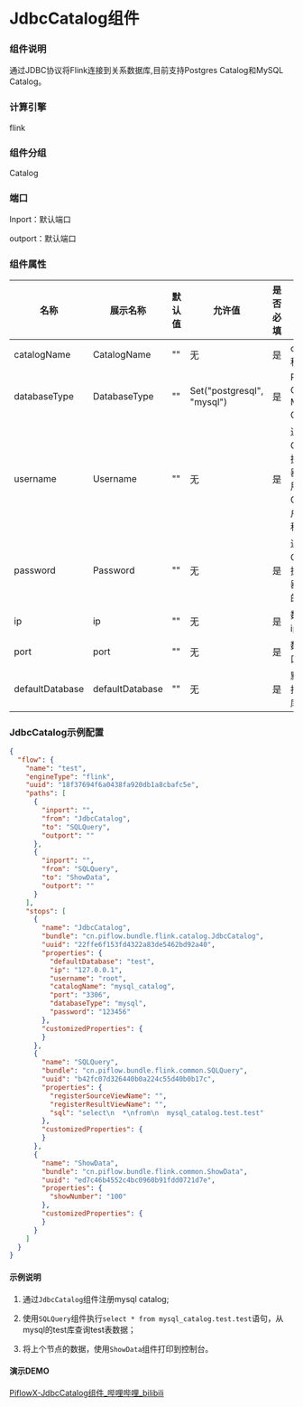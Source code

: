 # JdbcCatalog组件

### 组件说明

通过JDBC协议将Flink连接到关系数据库,目前支持Postgres Catalog和MySQL Catalog。

### 计算引擎

flink

### 组件分组

Catalog

### 端口

Inport：默认端口

outport：默认端口

### 组件属性

| 名称              | 展示名称            | 默认值 | 允许值                        | 是否必填 | 描述                               | 例子          |
| --------------- | --------------- | --- | -------------------------- | ---- | -------------------------------- | ----------- |
| catalogName     | CatalogName     | ""  | 无                          | 是    | catalog名称。                       | my_catalog  |
| databaseType    | DatabaseType    | ""  | Set("postgresql", "mysql") | 是    | Postgres Catalog或 MySQL Catalog。 | mysql       |
| username        | Username        | ""  | 无                          | 是    | 连接到Oracle数据库服务器时要使用的Oracle用户的名称。 | root        |
| password        | Password        | ""  | 无                          | 是    | 连接Oracle数据库服务器时使用的密码。            | 123456      |
| ip              | ip              | ""  | 无                          | 是    | 数据库ip。                           | 127.0.0.1   |
| port            | port            | ""  | 无                          | 是    | 数据库端口。                           | 3306        |
| defaultDatabase | defaultDatabase | ""  | 无                          | 是    | 默认要连接的数据库。                       | my_database |

### JdbcCatalog示例配置

```json
{
  "flow": {
    "name": "test",
    "engineType": "flink",
    "uuid": "18f37694f6a0438fa920db1a8cbafc5e",
    "paths": [
      {
        "inport": "",
        "from": "JdbcCatalog",
        "to": "SQLQuery",
        "outport": ""
      },
      {
        "inport": "",
        "from": "SQLQuery",
        "to": "ShowData",
        "outport": ""
      }
    ],
    "stops": [
      {
        "name": "JdbcCatalog",
        "bundle": "cn.piflow.bundle.flink.catalog.JdbcCatalog",
        "uuid": "22ffe6f153fd4322a83de5462bd92a40",
        "properties": {
          "defaultDatabase": "test",
          "ip": "127.0.0.1",
          "username": "root",
          "catalogName": "mysql_catalog",
          "port": "3306",
          "databaseType": "mysql",
          "password": "123456"
        },
        "customizedProperties": {
        }
      },
      {
        "name": "SQLQuery",
        "bundle": "cn.piflow.bundle.flink.common.SQLQuery",
        "uuid": "b42fc07d326440b0a224c55d40b0b17c",
        "properties": {
          "registerSourceViewName": "",
          "registerResultViewName": "",
          "sql": "select\n  *\nfrom\n  mysql_catalog.test.test"
        },
        "customizedProperties": {
        }
      },
      {
        "name": "ShowData",
        "bundle": "cn.piflow.bundle.flink.common.ShowData",
        "uuid": "ed7c46b4552c4bc0960b91fdd0721d7e",
        "properties": {
          "showNumber": "100"
        },
        "customizedProperties": {
        }
      }
    ]
  }
}
```

#### 示例说明

1. 通过`JdbcCatalog`组件注册mysql catalog;

2. 使用`SQLQuery`组件执行`select * from mysql_catalog.test.test`语句，从mysql的test库查询test表数据；

3. 将上个节点的数据，使用`ShowData`组件打印到控制台。

#### 演示DEMO



[PiflowX-JdbcCatalog组件_哔哩哔哩_bilibili](https://www.bilibili.com/video/BV1te411E7U7/?vd_source=3fdc89de16a8f73489873ba5a0a3d2a7)
